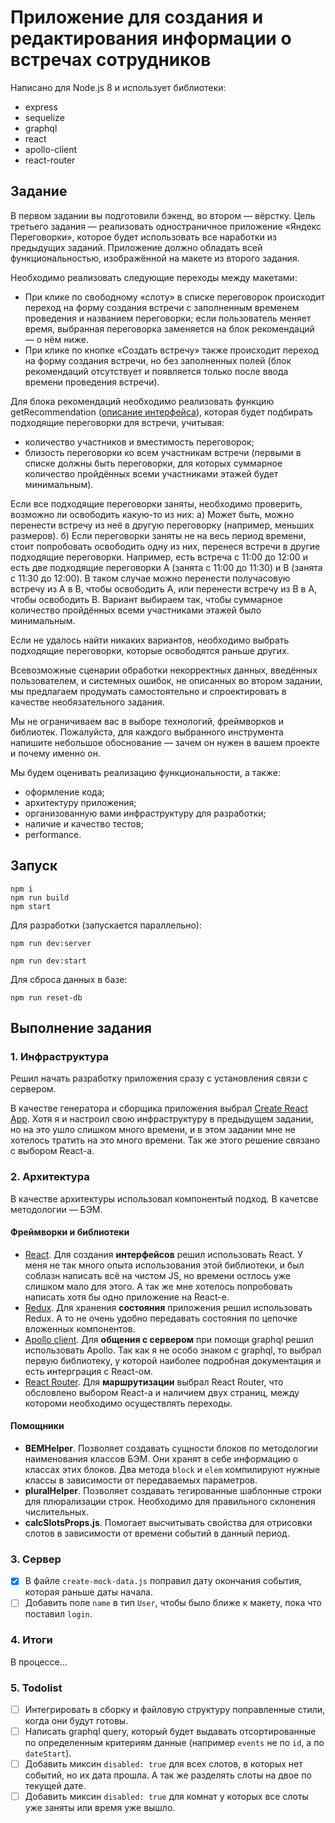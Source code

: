 # Приложение для создания и редактирования информации о встречах сотрудников

Написано для Node.js 8 и использует библиотеки:

- express
- sequelize
- graphql
- react
- apollo-client
- react-router

## Задание

В первом задании вы подготовили бэкенд, во втором — вёрстку. Цель третьего задания — реализовать одностраничное приложение «Яндекс Переговорки», которое будет использовать все наработки из предыдущих заданий. Приложение должно обладать всей функциональностью, изображённой на макете из второго задания.

Необходимо реализовать следующие переходы между макетами:

- При клике по свободному «слоту» в списке переговорок происходит переход на форму создания встречи с заполненным временем проведения и названием переговорки; если пользователь меняет время, выбранная переговорка заменяется на блок рекомендаций — о нём ниже.
- При клике по кнопке «Создать встречу» также происходит переход на форму создания встречи, но без заполненных полей (блок рекомендаций отсутствует и появляется только после ввода времени проведения встречи).

Для блока рекомендаций необходимо реализовать функцию getRecommendation ([описание интерфейса](https://gist.github.com/alt-j/f4dea60bad6a8774d982bc6b52184a08)), которая будет подбирать подходящие переговорки для встречи, учитывая:

- количество участников и вместимость переговорок;
- близость переговорки ко всем участникам встречи (первыми в списке должны быть переговорки, для которых суммарное количество пройдённых всеми участниками этажей будет минимальным).

Если все подходящие переговорки заняты, необходимо проверить, возможно ли освободить какую-то из них: а) Может быть, можно перенести встречу из неё в другую переговорку (например, меньших размеров). б) Если переговорки заняты не на весь период времени, стоит попробовать освободить одну из них, перенеся встречи в другие подходящие переговорки. Например, есть встреча с 11:00 до 12:00 и есть две подходящие переговорки А (занята с 11:00 до 11:30) и B (занята c 11:30 до 12:00). В таком случае можно перенести получасовую встречу из A в B, чтобы освободить А, или перенести встречу из B в A, чтобы освободить B. Вариант выбираем так, чтобы суммарное количество пройдённых всеми участниками этажей было минимальным.

Если не удалось найти никаких вариантов, необходимо выбрать подходящие переговорки, которые освободятся раньше других.

Всевозможные сценарии обработки некорректных данных, введённых пользователем, и системных ошибок, не описанных во втором задании, мы предлагаем продумать самостоятельно и спроектировать в качестве необязательного задания.

Мы не ограничиваем вас в выборе технологий, фреймворков и библиотек. Пожалуйста, для каждого выбранного инструмента напишите небольшое обоснование — зачем он нужен в вашем проекте и почему именно он.

Мы будем оценивать реализацию функциональности, а также:

- оформление кода;
- архитектуру приложения;
- организованную вами инфраструктуру для разработки;
- наличие и качество тестов;
- performance.

## Запуск

```
npm i
npm run build
npm start
```

Для разработки (запускается параллельно):

```
npm run dev:server
```
```
npm run dev:start
```

Для сброса данных в базе:

```
npm run reset-db
```

## Выполнение задания

### 1. Инфраструктура

Решил начать разработку приложения сразу с установления связи с сервером.

В качестве генератора и сборщика приложения выбрал [Create React App](https://github.com/facebook/create-react-app). Хотя я и настроил свою инфраструктуру в предыдущем задании, но на это ушло слишком много времени, и в этом задании мне не хотелось тратить на это много времени. Так же этого решение связано с выбором React-а.

### 2. Архитектура

В качестве архитектуры использовал компонентый подход. В качетсве методологии — БЭМ.

#### Фреймворки и библиотеки

- [React](https://github.com/facebook/react). Для создания **интерфейсов** решил использовать React. У меня не так много опыта использования этой библиотеки, и был соблазн написать всё на чистом JS, но времени остлось уже слишком мало для этого. А так же мне хотелось попробовать написать хотя бы одно приложение на React-е.
- [Redux](https://github.com/reactjs/redux). Для хранения **состояния** приложения решил использовать Redux. А то не очень удобно передавать состояния по цепочке вложенных компонентов.
- [Apollo client](https://github.com/apollographql/apollo-client). Для **общения с сервером** при помощи graphql решил использовать Apollo. Так как я не особо знаком с graphql, то выбрал первую библиотеку, у которой наиболее подробная документация и есть интерграция с React-ом.
- [React Router](https://github.com/ReactTraining/react-router). Для **маршрутизации** выбрал React Router, что обсловлено выбором React-а и наличием двух страниц, между котороми необходимо осуществлять переходы.

#### Помощники

- **BEMHelper**. Позволяет создавать сущности блоков по методологии наименования классов БЭМ. Они хранят в себе информацию о классах этих блоков. Два метода `block` и `elem` компилируют нужные классы в зависимости от передаваемых параметров.
- **pluralHelper**. Позволяет создавать тегированные шаблонные строки для плюрализации строк. Необходимо для правильного склонения числительных.
- **calcSlotsProps.js**. Помогает высчитывать свойства для отрисовки слотов в зависимости от времени событий в данный период.

### 3. Сервер

- [x] В файле `create-mock-data.js` поправил дату окончания события, которая раньше даты начала.
- [ ] Добавить поле `name` в тип `User`, чтобы было ближе к макету, пока что поставил `login`.

### 4. Итоги

В процессе...

### 5. Todolist

- [ ] Интегрировать в сборку и файловую структуру поправленные стили, когда они будут готовы.
- [ ] Написать graphql query, который будет выдавать отсортированные по определенным критериям данные (например `events` не по `id`, а по `dateStart`).
- [ ] Добавить миксин `disabled: true` для всех слотов, в которых нет событий, но их дата прошла. А так же разделять слоты на двое по текущей дате.
- [ ] Добавить миксин `disabled: true` для комнат у которых все слоты уже заняты или время уже вышло.
